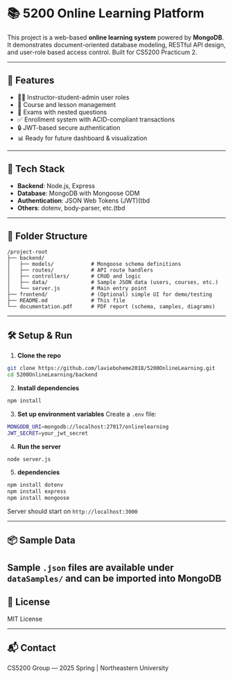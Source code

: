 # 📚 5200 Online Learning Platform

This project is a web-based **online learning system** powered by **MongoDB**. It demonstrates document-oriented database modeling, RESTful API design, and user-role based access control. Built for CS5200 Practicum 2.

---

## 🚀 Features

- 🧑‍🏫 Instructor-student-admin user roles
- 📘 Course and lesson management
- 📝 Exams with nested questions
- ✅ Enrollment system with ACID-compliant transactions
- 🔒 JWT-based secure authentication
- 📊 Ready for future dashboard & visualization

---

## 🧱 Tech Stack

- **Backend**: Node.js, Express
- **Database**: MongoDB with Mongoose ODM
- **Authentication**: JSON Web Tokens (JWT)(tbd
- **Others**: dotenv, body-parser, etc.(tbd

---

## 📁 Folder Structure

```
/project-root
├── backend/
│   ├── models/            # Mongoose schema definitions
│   ├── routes/            # API route handlers
│   ├── controllers/       # CRUD and logic
│   ├── data/              # Sample JSON data (users, courses, etc.)
│   └── server.js          # Main entry point
├── frontend/              # (Optional) simple UI for demo/testing
├── README.md              # This file
└── documentation.pdf      # PDF report (schema, samples, diagrams)
```

---

## 🛠️ Setup & Run

1. **Clone the repo**
```bash
git clone https://github.com/lavieboheme2018/5200OnlineLearning.git
cd 5200OnlineLearning/backend
```

2. **Install dependencies**
```bash
npm install
```

3. **Set up environment variables**
Create a `.env` file:
```bash
MONGODB_URI=mongodb://localhost:27017/onlinelearning
JWT_SECRET=your_jwt_secret
```

4. **Run the server**
```bash
node server.js
```

5. **dependencies**
```bash
npm install dotenv
npm install express
npm install mongoose
```

Server should start on `http://localhost:3000`

---

## 📦 Sample Data

Sample `.json` files are available under `dataSamples/` and can be imported into MongoDB 
---


## 📄 License

MIT License

---

## 📬 Contact

CS5200 Group — 2025 Spring | Northeastern University
